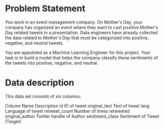 # Problem Statement
You work in an event management company. On Mother's Day, your company has organized an event where they want to cast positive Mother's Day related tweets in a presentation. Data engineers have already collected the data related to Mother's Day that must be categorized into positive, negative, and neutral tweets.

You are appointed as a Machine Learning Engineer for this project. Your task is to build a model that helps the company classify these sentiments of the tweets into positive, negative, and neutral.

# Data description
This data set consists of six columns:

Column Name Description id ID of tweet original_text Text of tweet lang Language of tweet retweet_count Number of times retweeted original_author Twitter handle of Author sentiment_class Sentiment of Tweet (Target)
